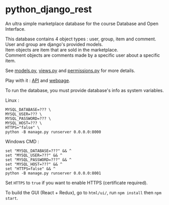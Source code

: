 # python_django_rest

An ultra simple marketplace database for the course Database and Open Interface.  

This database contains 4 object types : user, group, item and comment.  
User and group are django's provided models.  
Item objects are item that are sold in the marketplace.  
Comment objects are comments made by a specific user about a specific item.  
  
See [models.py](https://github.com/pqhuy98/python_django_rest/blob/e1601124/tutorial/quickstart/models.py), [views.py](https://github.com/pqhuy98/python_django_rest/blob/e1601124/tutorial/quickstart/views.py) and [permissions.py](https://github.com/pqhuy98/python_django_rest/blob/e1601124/tutorial/quickstart/permissions.py) for more details.  
  
Play with it : [API](https://pqhuy98.hopto.org/SilkRoad/api/) and [webpage](https://pqhuy98.hopto.org/SilkRoad/page/).

To run the database, you must provide database's info as system variables.  
  
Linux :  
```
MYSQL_DATABASE=??? \
MYSQL_USER=??? \
MYSQL_PASSWORD=??? \
MYSQL_HOST=??? \
HTTPS="false" \
python -B manage.py runserver 0.0.0.0:8000
```

Windows CMD :
```
set "MYSQL_DATABASE=???" && ^
set "MYSQL_USER=???" && ^
set "MYSQL_PASSWORD=???" && ^
set "MYSQL_HOST=???" && ^
set "HTTPS=false" && ^
python -B manage.py runserver 0.0.0.0:8001
```

Set `HTTPS` to `true` if you want to enable HTTPS (certificate required).

To build the GUI (React + Redux), go to `html/ui/`, run `npm install` then `npm start`.